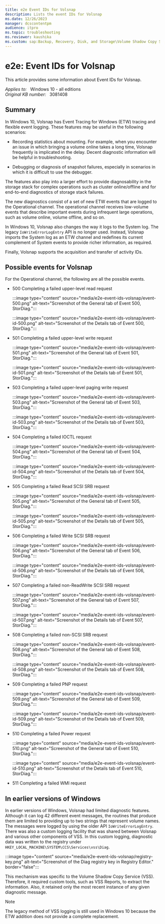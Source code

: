 ```yaml
---
title: e2e Event IDs for Volsnap
description: Lists the event IDs for Volsnap
ms.date: 12/26/2023
manager: dcscontentpm
audience: itpro
ms.topic: troubleshooting
ms.reviewer: kaushika
ms.custom: sap:Backup, Recovery, Disk, and Storage\Volume Shadow Copy Service (VSS) , csstroubleshoot
---
```

# e2e: Event IDs for Volsnap

This article provides some information about Event IDs for Volsnap.

_Applies to:_ &nbsp; Windows 10 - all editions  
_Original KB number:_ &nbsp; 3081408

## Summary

In Windows 10, Volsnap has Event Tracing for Windows (ETW) tracing and flexible event logging. These features may be useful in the following scenarios:

- Recording statistics about mounting. For example, when you encounter an issue in which bringing a volume online takes a long time, Volsnap frequently is implicated in the delay. Decent diagnostic information will be helpful in troubleshooting.

- Debugging or diagnosis of snapshot failures, especially in scenarios in which it is difficult to use the debugger.

The features also play into a larger effort to provide diagnosability in the storage stack for complex operations such as cluster online/offline and for end-to-end diagnostics of storage stack failures.

The new diagnostics consist of a set of new ETW events that are logged to the Operational channel. The operational channel receives low-volume events that describe important events during infrequent large operations, such as volume online, volume offline, and so on.

In Windows 10, Volsnap also changes the way it logs to the System log. The legacy `IoWriteErrorLogEntry` API is no longer used. Instead, Volsnap imports the System log as an ETW channel and redefines its current complement of System events to provide richer information, as required.

Finally, Volsnap supports the acquisition and transfer of activity IDs.

## Possible events for Volsnap

For the Operational channel, the following are all the possible events.

- 500 Completing a failed upper-level read request

    :::image type="content" source="media/e2e-event-ids-volsnap/event-500.png" alt-text="Screenshot of the General tab of Event 500, StorDiag.":::

    :::image type="content" source="media/e2e-event-ids-volsnap/event-id-500.png" alt-text="Screenshot of the Details tab of Event 500, StorDiag.":::

- 501 Completing a failed upper-level write request

    :::image type="content" source="media/e2e-event-ids-volsnap/event-501.png" alt-text="Screenshot of the General tab of Event 501, StorDiag.":::

    :::image type="content" source="media/e2e-event-ids-volsnap/event-id-501.png" alt-text="Screenshot of the Details tab of Event 501, StorDiag.":::

- 503 Completing a failed upper-level paging write request

    :::image type="content" source="media/e2e-event-ids-volsnap/event-503.png" alt-text="Screenshot of the General tab of Event 503, StorDiag.":::

    :::image type="content" source="media/e2e-event-ids-volsnap/event-id-503.png" alt-text="Screenshot of the Details tab of Event 503, StorDiag.":::

- 504 Completing a failed IOCTL request

    :::image type="content" source="media/e2e-event-ids-volsnap/event-504.png" alt-text="Screenshot of the General tab of Event 504, StorDiag.":::

    :::image type="content" source="media/e2e-event-ids-volsnap/event-id-504.png" alt-text="Screenshot of the Details tab of Event 504, StorDiag.":::

- 505 Completing a failed Read SCSI SRB request

    :::image type="content" source="media/e2e-event-ids-volsnap/event-505.png" alt-text="Screenshot of the General tab of Event 505, StorDiag.":::

    :::image type="content" source="media/e2e-event-ids-volsnap/event-id-505.png" alt-text="Screenshot of the Details tab of Event 505, StorDiag.":::

- 506 Completing a failed Write SCSI SRB request

    :::image type="content" source="media/e2e-event-ids-volsnap/event-506.png" alt-text="Screenshot of the General tab of Event 506, StorDiag.":::

    :::image type="content" source="media/e2e-event-ids-volsnap/event-id-506.png" alt-text="Screenshot of the Details tab of Event 506, StorDiag.":::

- 507 Completing a failed non-ReadWrite SCSI SRB request

    :::image type="content" source="media/e2e-event-ids-volsnap/event-507.png" alt-text="Screenshot of the General tab of Event 507, StorDiag.":::

    :::image type="content" source="media/e2e-event-ids-volsnap/event-id-507.png" alt-text="Screenshot of the Details tab of Event 507, StorDiag.":::

- 508 Completing a failed non-SCSI SRB request

    :::image type="content" source="media/e2e-event-ids-volsnap/event-508.png" alt-text="Screenshot of the General tab of Event 508, StorDiag.":::

    :::image type="content" source="media/e2e-event-ids-volsnap/event-id-508.png" alt-text="Screenshot of the Details tab of Event 508, StorDiag.":::
- 509 Completing a failed PNP request

    :::image type="content" source="media/e2e-event-ids-volsnap/event-509.png" alt-text="Screenshot of the General tab of Event 509, StorDiag.":::

    :::image type="content" source="media/e2e-event-ids-volsnap/event-id-509.png" alt-text="Screenshot of the Details tab of Event 509, StorDiag.":::

- 510 Completing a failed Power request

    :::image type="content" source="media/e2e-event-ids-volsnap/event-510.png" alt-text="Screenshot of the General tab of Event 510, StorDiag.":::

    :::image type="content" source="media/e2e-event-ids-volsnap/event-id-510.png" alt-text="Screenshot of the Details tab of Event 510, StorDiag.":::

- 511 Completing a failed WMI request  

## In earlier versions of Windows

In earlier versions of Windows, Volsnap had limited diagnostic features. Although it can log 42 different event messages, the routines that produce them are limited to providing up to two strings that represent volume names. The messages were logged by using the older API `IoWriteErrorLogEntry`. There was also a custom logging facility that was shared between Volsnap and various other components of VSS. In this custom logging, diagnostic data was written to the registry under `HKEY_LOCAL_MACHINE\SYSTEM\CCS\Services\vss\Diag`.

:::image type="content" source="media/e2e-event-ids-volsnap/registry-key.png" alt-text="Screenshot of the Diag registry key in Registry Editor." border="false":::

This mechanism was specific to the Volume Shadow Copy Service (VSS). Therefore, it required custom tools, such as VSS Reports, to extract the information. Also, it retained only the most recent instance of any given diagnostic message.

> [!NOTE]
> The legacy method of VSS logging is still used in Windows 10 because the ETW addition does not provide a complete replacement.
